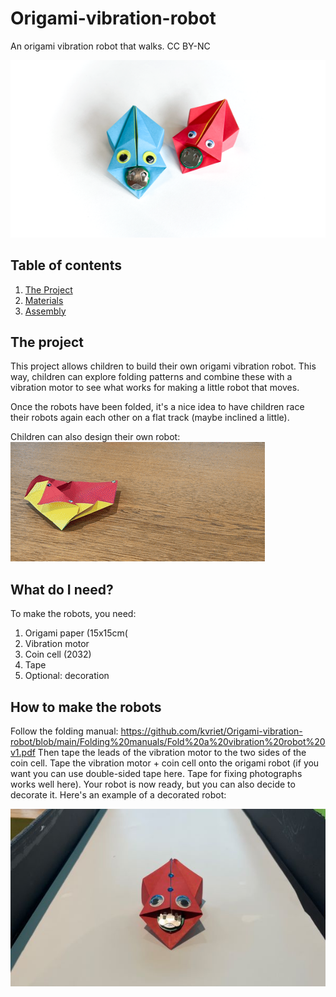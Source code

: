 # Origami-vibration-robot
 An origami vibration robot that walks.
 CC BY-NC

![Robot](https://github.com/kvriet/Origami-vibration-robot/blob/main/Photos/Origami%20Vibration%20Robots%20small.png?raw=true)

 ## Table of contents

1. [The Project](#project)
2. [Materials](#materials)
3. [Assembly](#assembly)

## The project <a name="project"></a>
This project allows children to build their own origami vibration robot. This way, children can explore folding patterns and combine these with a vibration motor to see what works for making a little robot that moves.

Once the robots have been folded, it's a nice idea to have children race their robots again each other on a flat track (maybe inclined a little).

Children can also design their own robot:
![Robot walking](https://github.com/kvriet/Origami-vibration-robot/blob/main/Photos/creative%20robot%20walking.gif?raw=true)

## What do I need? <a name="materials"></a>
To make the robots, you need:

1. Origami paper (15x15cm(
2. Vibration motor
3. Coin cell (2032)
4. Tape
5. Optional: decoration

## How to make the robots <a name="assembly"></a>

Follow the folding manual: https://github.com/kvriet/Origami-vibration-robot/blob/main/Folding%20manuals/Fold%20a%20vibration%20robot%20v1.pdf
Then tape the leads of the vibration motor to the two sides of the coin cell. Tape the vibration motor + coin cell onto the origami robot (if you want you can use double-sided tape here. Tape for fixing photographs works well here).
Your robot is now ready, but you can also decide to decorate it. Here's an example of a decorated robot:

![Robot decorated](https://github.com/kvriet/Origami-vibration-robot/blob/main/Photos/example%20robot%20small.jpg?raw=true)
